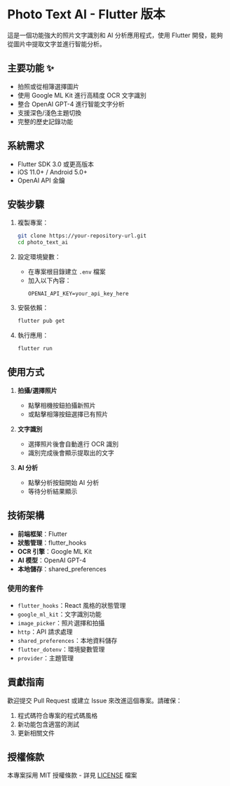 # Photo Text AI - Flutter 版本

這是一個功能強大的照片文字識別和 AI 分析應用程式，使用 Flutter 開發，能夠從圖片中提取文字並進行智能分析。

## 主要功能 ✨

-   拍照或從相簿選擇圖片
-   使用 Google ML Kit 進行高精度 OCR 文字識別
-   整合 OpenAI GPT-4 進行智能文字分析
-   支援深色/淺色主題切換
-   完整的歷史記錄功能

## 系統需求

-   Flutter SDK 3.0 或更高版本
-   iOS 11.0+ / Android 5.0+
-   OpenAI API 金鑰

## 安裝步驟

1. 複製專案：

    ```bash
    git clone https://your-repository-url.git
    cd photo_text_ai
    ```

2. 設定環境變數：

    - 在專案根目錄建立 `.env` 檔案
    - 加入以下內容：
        ```
        OPENAI_API_KEY=your_api_key_here
        ```

3. 安裝依賴：

    ```bash
    flutter pub get
    ```

4. 執行應用：
    ```bash
    flutter run
    ```

## 使用方式

1. **拍攝/選擇照片**

    - 點擊相機按鈕拍攝新照片
    - 或點擊相簿按鈕選擇已有照片

2. **文字識別**

    - 選擇照片後會自動進行 OCR 識別
    - 識別完成後會顯示提取出的文字

3. **AI 分析**
    - 點擊分析按鈕開始 AI 分析
    - 等待分析結果顯示

## 技術架構

-   **前端框架**：Flutter
-   **狀態管理**：flutter_hooks
-   **OCR 引擎**：Google ML Kit
-   **AI 模型**：OpenAI GPT-4
-   **本地儲存**：shared_preferences

### 使用的套件

-   `flutter_hooks`：React 風格的狀態管理
-   `google_ml_kit`：文字識別功能
-   `image_picker`：照片選擇和拍攝
-   `http`：API 請求處理
-   `shared_preferences`：本地資料儲存
-   `flutter_dotenv`：環境變數管理
-   `provider`：主題管理

## 貢獻指南

歡迎提交 Pull Request 或建立 Issue 來改進這個專案。請確保：

1. 程式碼符合專案的程式碼風格
2. 新功能包含適當的測試
3. 更新相關文件

## 授權條款

本專案採用 MIT 授權條款 - 詳見 [LICENSE](LICENSE) 檔案
